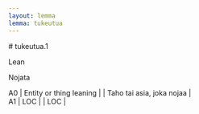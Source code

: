 ```yaml
---
layout: lemma
lemma: tukeutua
---
```


<div class="sense">
# <span class="sensename">tukeutua.1</span>

<span class="description">Lean</span>

<span class="description">Nojata</span>

A0 | Entity or thing leaning |   | Taho tai asia, joka nojaa |  
A1 | LOC |   | LOC |  

</div>

